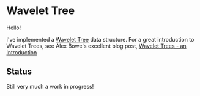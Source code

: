 # Wavelet Tree

Hello!

I've implemented a [Wavelet Tree][1] data structure. For a great introduction to Wavelet Trees, see Alex Bowe's excellent blog post, [Wavelet Trees - an Introduction][2]

## Status

Still very much a work in progress!


[1]: https://en.wikipedia.org/wiki/Wavelet_Tree
[2]: http://alexbowe.com/wavelet-trees/
